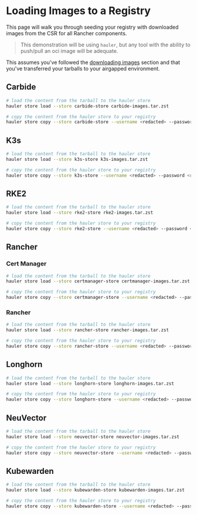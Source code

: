 # Loading Images to a Registry

This page will walk you through seeding your registry with downloaded images from the CSR for all Rancher components.

> This demonstration will be using `hauler`, but any tool with the ability to push/pull an oci image will be adequate.

This assumes you've followed the [downloading images](downloading-images.md) section and that you've transferred your tarballs to your airgapped environment.

## Carbide

```bash
# load the content from the tarball to the hauler store
hauler store load --store carbide-store carbide-images.tar.zst

# copy the content from the hauler store to your registry
hauler store copy --store carbide-store --username <redacted> --password <redacted> registry://<registry-url>
```

## K3s

```bash
# load the content from the tarball to the hauler store
hauler store load --store k3s-store k3s-images.tar.zst

# copy the content from the hauler store to your registry
hauler store copy --store k3s-store --username <redacted> --password <redacted> registry://<registry-url>
```

## RKE2

```bash
# load the content from the tarball to the hauler store
hauler store load --store rke2-store rke2-images.tar.zst

# copy the content from the hauler store to your registry
hauler store copy --store rke2-store --username <redacted> --password <redacted> registry://<registry-url>
```

## Rancher

### Cert Manager

```bash
# load the content from the tarball to the hauler store
hauler store load --store certmanager-store certmanager-images.tar.zst

# copy the content from the hauler store to your registry
hauler store copy --store certmanager-store --username <redacted> --password <redacted> registry://<registry-url>
```

### Rancher

```bash
# load the content from the tarball to the hauler store
hauler store load --store rancher-store rancher-images.tar.zst

# copy the content from the hauler store to your registry
hauler store copy --store rancher-store --username <redacted> --password <redacted> registry://<registry-url>
```

## Longhorn

```bash
# load the content from the tarball to the hauler store
hauler store load --store longhorn-store longhorn-images.tar.zst

# copy the content from the hauler store to your registry
hauler store copy --store longhorn-store --username <redacted> --password <redacted> registry://<registry-url>
```

## NeuVector

```bash
# load the content from the tarball to the hauler store
hauler store load --store neuvector-store neuvector-images.tar.zst

# copy the content from the hauler store to your registry
hauler store copy --store neuvector-store --username <redacted> --password <redacted> registry://<registry-url>
```

## Kubewarden

```bash
# load the content from the tarball to the hauler store
hauler store load --store kubewarden-store kubewarden-images.tar.zst

# copy the content from the hauler store to your registry
hauler store copy --store kubewarden-store --username <redacted> --password <redacted> registry://<registry-url>
```
